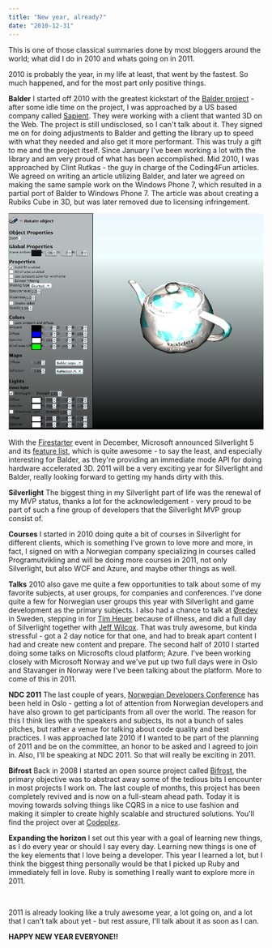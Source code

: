 ```yaml
---
title: "New year, already?"
date: "2010-12-31"
---
```


This is one of those classical summaries done by most bloggers around the world; what did I do in 2010 and whats going on in 2011.

2010 is probably the year, in my life at least, that went by the fastest. So much happened, and for the most part only positive things.

**Balder** I started off 2010 with the greatest kickstart of the [Balder project](http://balder.codeplex.com) - after some idle time on the project, I was approached by a US based company called [Sapient](http://www.sapient.com/). They were working with a client that wanted 3D on the Web. The project is still undisclosed, so I can't talk about it. They signed me on for doing adjustments to Balder and getting the library up to speed with what they needed and also get it more performant. This was truly a gift to me and the project itself. Since January I've been working a lot with the library and am very proud of what has been accomplished. Mid 2010, I was approached by Clint Rutkas - the guy in charge of the Coding4Fun articles. We agreed on writing an article utilizing Balder, and later we agreed on making the same sample work on the Windows Phone 7, which resulted in a partial port of Balder to Windows Phone 7. The article was about creating a Rubiks Cube in 3D, but was later removed due to licensing infringement.

[![Balder_Screenshot_December1](images/Balder_Screenshot_December1.png)](http://localhost:8080/wp-content/2010/12/Balder_Screenshot_December1.png)

With the [Firestarter](http://www.silverlight.net/news/events/firestarter/) event in December, Microsoft announced Silverlight 5 and its [feature list](http://weblogs.asp.net/scottgu/archive/2010/12/02/announcing-silverlight-5.aspx), which is quite awesome - to say the least, and especially interesting for Balder, as they're providing an immediate mode API for doing hardware accelerated 3D. 2011 will be a very exciting year for Silverlight and Balder, really looking forward to getting my hands dirty with this.

**Silverlight** The biggest thing in my Silverlight part of life was the renewal of my MVP status, thanks a lot for the acknowledgement - very proud to be part of such a fine group of developers that the Silverlight MVP group consist of.

**Courses** I started in 2010 doing quite a bit of courses in Silverlight for different clients, which is something I've grown to love more and more, in fact, I signed on with a Norwegian company specializing in courses called Programutvikling and will be doing more courses in 2011, not only Silverlight, but also WCF and Azure, and maybe other things as well.

**Talks** 2010 also gave me quite a few opportunities to talk about some of my favorite subjects, at user groups, for companies and conferences. I've done quite a few for Norwegian user groups this year with Silverlight and game development as the primary subjects. I also had a chance to talk at [Øredev](http://oredev.org/2010/speakers) in Sweden, stepping in for [Tim Heuer](http://timheuer.com/blog/) because of illness, and did a full day of Silverlight together with [Jeff Wilcox](http://www.jeff.wilcox.name/). That was truly awesome, but kinda stressful - got a 2 day notice for that one, and had to break apart content I had and create new content and prepare. The second half of 2010 I started doing some talks on Microsofts cloud platform; Azure. I've been working closely with Microsoft Norway and we've put up two full days were in Oslo and Stavanger in Norway were I've been talking about the platform. More to come of this in 2011.

**NDC 2011** The last couple of years, [Norwegian Developers Conference](http://ndc2011.no/) has been held in Oslo - getting a lot of attention from Norwegian developers and have also grown to get participants from all over the world. The reason for this I think lies with the speakers and subjects, its not a bunch of sales pitches, but rather a venue for talking about code quality and best practices. I was approached late 2010 if I wanted to be part of the planning of 2011 and be on the committee, an honor to be asked and I agreed to join in. Also, I'll be speaking at NDC 2011. So that will really be exciting in 2011.

**Bifrost** Back in 2008 I started an open source project called [Bifrost](http://bifrost.codeplex.com), the primary objective was to abstract away some of the tedious bits I encounter in most projects I work on. The last couple of months, this project has been completely revived and is now on a full-steam ahead path. Today it is moving towards solving things like CQRS in a nice to use fashion and making it simpler to create highly scalable and structured solutions. You'll find the project over at [Codeplex](http://bifrost.codeplex.com).

**Expanding the horizon** I set out this year with a goal of learning new things, as I do every year or should I say every day. Learning new things is one of the key elements that I love being a developer. This year I learned a lot, but I think the biggest thing personally would be that I picked up Ruby and immediately fell in love. Ruby is something I really want to explore more in 2011.

 

2011 is already looking like a truly awesome year, a lot going on, and a lot that I can't talk about yet - but rest assure, I'll talk about it as soon as I can.

**HAPPY NEW YEAR EVERYONE!!**

